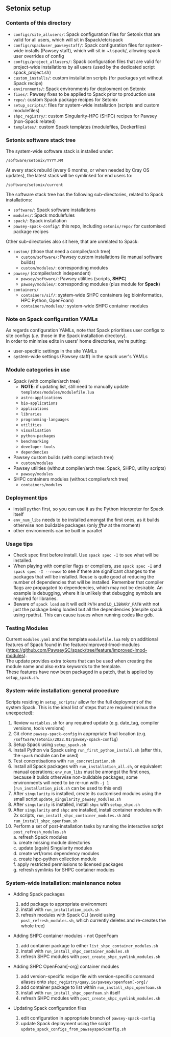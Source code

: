## Setonix setup


### Contents of this directory

* `configs/site_allusers/`: Spack configuration files for Setonix that are valid for all users, which will sit in $spack/etc/spack
* `configs/spackuser_pawseystaff/`: Spack configuration files for system-wide installs (Pawsey staff), which will sit in ~/.spack/, allowing spack user overrides of config
* `configs/project_allusers/`: Spack configuration files that are valid for project-wide installations by all users (used by the dedicated script spack_project.sh)
* `custom_installs/`: custom installation scripts (for packages yet without Spack recipe)
* `environments/`: Spack environments for deployment on Setonix
* `fixes/`: Pawsey fixes to be applied to Spack prior to production use
* `repo/`: custom Spack package recipes for Setonix
* `setup_scripts/`: files for system-wide installation (scripts and custom modulefiles)
* `shpc_registry/`: custom Singularity-HPC (SHPC) recipes for Pawsey (non-Spack related)
* `templates/`: custom Spack templates (modulefiles, Dockerfiles)


### Setonix software stack tree

The system-wide software stack is installed under:
```
/software/setonix/YYYY.MM
```

At every stack rebuild (every 6 months, or when needed by Cray OS updates), the latest stack will be symlinked for end users to:
```
/software/setonix/current
```

The software stack tree has the following sub-directories, related to Spack installations:
* `software/`: Spack software installations
* `modules/`: Spack modulefules
* `spack/`: Spack installation
* `pawsey-spack-config/`: this repo, including `setonix/repo/` for customised package recipes

Other sub-directories also sit here, that are unrelated to Spack:
* `custom/` (those that need a compiler/arch tree)
  * `custom/software/`: Pawsey custom installations (ie manual software builds)
  * `custom/modules/`: corresponding modules
* `pawsey/` (compiler/arch independent)
  * `pawsey/software/`: Pawsey utilities (scripts, **SHPC**)
  * `pawsey/modules/`: corresponding modules (plus module for **Spack**)
* `containers/`
  * `containers/sif/`: system-wide SHPC containers (eg bioinformatics, HPC Python, OpenFoam)
  * `containers/modules/`: system-wide SHPC container modules


### Note on Spack configuration YAMLs

As regards configuration YAMLs, note that Spack prioritises user configs to site configs (*i.e.* those in the Spack installation directory).  
In order to minimise edits in users' home directories, we're putting:
* user-specific settings in the site YAMLs
* system-wide settings (Pawsey staff) in the *spack* user's YAMLs


### Module categories in use

* Spack (with compiler/arch tree)
  - **NOTE**: if updating list, still need to manually update `templates/modules/modulefile.lua`
  - `astro-applications`
  - `bio-applications`
  - `applications`
  - `libraries`
  - `programming-languages`
  - `utilities`
  - `visualisation`
  - `python-packages`
  - `benchmarking`
  - `developer-tools`
  - `dependencies`
* Pawsey custom builds (with compiler/arch tree)
  - `custom/modules`
* Pawsey utilities (without compiler/arch tree: Spack, SHPC, utility scripts)
  - `pawsey/modules`
* SHPC containers modules (without compiler/arch tree)
  - `containers/modules`


### Deployment tips

* install `python` first, so you can use it as the Python interpreter for Spack itself
* `env_num_libs` needs to be installed amongst the first ones, as it builds otherwise non buildable packages (only *fftw* at the moment)
* other environments can be built in parallel


### Usage tips

* Check spec first before install. Use `spack spec -I` to see what will be installed.
* When playing with compiler flags or compilers, use `spack spec -I` and `spack spec -I --reuse` to see if there are significant changes to the packages that will be installed. Reuse is quite good at reducing the number of dependencies that will be installed. Remember that compiler flags are propagated to dependencies, which may not be desirable. An example is debugging, where it is unlikely that debugging symbols are required for libraries.
* Beware of `spack load` as it will edit `PATH` and `LD_LIBRARY_PATH` with not just the package being loaded but all the dependencies (despite spack using rpaths). This can cause issues when running codes like gdb.


### Testing Modules

Current `modules.yaml` and the template `modulefile.lua` rely on additional features of Spack found in the feature/improved-lmod-modules (https://github.com/PawseySC/spack/tree/feature/improved-lmod-modules).  
The update provides extra tokens that can be used when creating the module name and also extra keywords to the template.  
These features have now been packaged in a patch, that is applied by `setup_spack.sh`.  


### System-wide installation: general procedure

Scripts residing in `setup_scripts/` allow for the full deployment of the system Spack.  This is the ideal list of steps that are required (minus the unexpected):

1. Review `variables.sh` for any required update (e.g. date_tag, compiler versions, tools versions)
2. Git clone `pawsey-spack-config` in appropriate final location (e.g. `/software/setonix/2022.01/pawsey-spack-config`)
3. Setup Spack using `setup_spack.sh`
4. Install Python via Spack using `run_first_python_install.sh` (after this, the `spack` module can be used)
5. Test concretisations with `run_concretization.sh`
6. Install all Spack packages with `run_installation_all.sh`, or equivalent manual operations; `env_num_libs` must be amongst the first ones, because it builds otherwise non-buildable packages; some environments will need to be re-run with `-j 1` (`run_installation_pick.sh` can be used to this end)
7. After `singularity` is installed, create its customised modules using the small script `update_singularity_pawsey_modules.sh`
8. After `singularity` is installed, install `shpc` with `setup_shpc.sh`
9. After `singularity` and `shpc` are installed, install container modules with 2x scripts, `run_install_shpc_container_modules.sh` and `run_install_shpc_openfoam.sh`
10. Perform a set of post-installation tasks by running the interactive script `post_refresh_modules.sh`  
    a. refresh Spack modules  
    b. create missing module directories  
    c. update (again) Singularity modules  
    d. create wrf/roms dependency modules  
    e. create hpc-python collection module  
    f. apply restricted permissions to licensed packages  
    g. refresh symlinks for SHPC container modules  


### System-wide installation: maintenance notes

* Adding Spack packages
  1. add package to appropriate environment
  2. install with `run_installation_pick.sh`
  3. refresh modules with Spack CLI (avoid using `post_refresh_modules.sh`, which currently deletes and re-creates the whole tree)

* Adding SHPC container modules - not OpenFoam
  1. add container package to either `list_shpc_container_modules.sh`
  2. install with `run_install_shpc_container_modules.sh`
  3. refresh SHPC modules with `post_create_shpc_symlink_modules.sh`

* Adding SHPC OpenFoam[-org] container modules
  1. add version-specific recipe file with version-specific command aliases onto `shpc_registry/quay.io/pawsey/openfoam[-org]/`
  2. add container package to list within `run_install_shpc_openfoam.sh`
  3. install with `run_install_shpc_openfoam.sh` itself
  4. refresh SHPC modules with `post_create_shpc_symlink_modules.sh`

* Updating Spack configuration files
  1. edit configuration in appropriate branch of `pawsey-spack-config`
  2. update Spack deployment using the script `update_spack_configs_from_pawseyspackconfig.sh`

